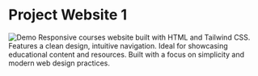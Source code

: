 # Project Website 1
![Demo](./IMAGES/video.gif)
Responsive courses website built with HTML and Tailwind CSS. Features a clean design, intuitive navigation. 
Ideal for showcasing educational content and resources. 
Built with a focus on simplicity and modern web design practices.
